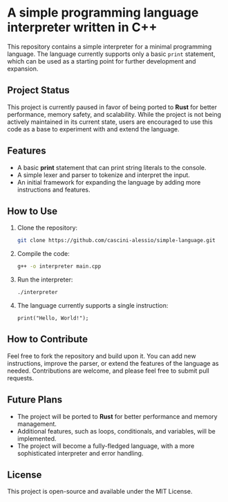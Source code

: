 # A simple programming language interpreter written in C++

This repository contains a simple interpreter for a minimal programming language. The language currently supports only a basic `print` statement, which can be used as a starting point for further development and expansion.

## Project Status

This project is currently paused in favor of being ported to **Rust** for better performance, memory safety, and scalability. While the project is not being actively maintained in its current state, users are encouraged to use this code as a base to experiment with and extend the language.

## Features

- A basic **print** statement that can print string literals to the console.
- A simple lexer and parser to tokenize and interpret the input.
- An initial framework for expanding the language by adding more instructions and features.

## How to Use

1. Clone the repository:
   ```bash
   git clone https://github.com/cascini-alessio/simple-language.git
   ```

2. Compile the code:
   ```bash
   g++ -o interpreter main.cpp
   ```

3. Run the interpreter:
   ```bash
   ./interpreter
   ```

4. The language currently supports a single instruction:
   ```plaintext
   print("Hello, World!");
   ```

## How to Contribute

Feel free to fork the repository and build upon it. You can add new instructions, improve the parser, or extend the features of the language as needed. Contributions are welcome, and please feel free to submit pull requests.

## Future Plans

- The project will be ported to **Rust** for better performance and memory management.
- Additional features, such as loops, conditionals, and variables, will be implemented.
- The project will become a fully-fledged language, with a more sophisticated interpreter and error handling.

## License

This project is open-source and available under the MIT License.
